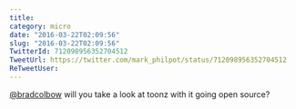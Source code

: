```yaml
---
title: 
category: micro
date: "2016-03-22T02:09:56"
slug: "2016-03-22T02:09:56"
TwitterId: 712098956352704512
TweetUrl: https://twitter.com/mark_philpot/status/712098956352704512
ReTweetUser: 
---
```


[@bradcolbow](https://twitter.com/bradcolbow) will you take a look at toonz with it going open source?